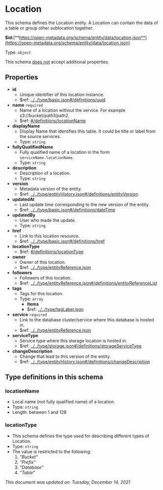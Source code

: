 # Location

This schema defines the Location entity. A Location can contain the data of a table or group other sublocation together.

**$id:**[**https://open-metadata.org/schema/entity/data/location.json**](https://open-metadata.org/schema/entity/data/location.json)

Type: `object`

This schema <u>does not</u> accept additional properties.

## Properties
- **id**
  - Unique identifier of this location instance.
  - $ref: [../../type/basic.json#/definitions/uuid](../types/basic.md#uuid)
- **name** `required`
  - Name of a location without the service. For example s3://bucket/path1/path2.
  - $ref: [#/definitions/locationName](#locationname)
- **displayName**
  - Display Name that identifies this table. It could be title or label from the source services.
  - Type: `string`
- **fullyQualifiedName**
  - Fully qualified name of a location in the form `serviceName.locationName`.
  - Type: `string`
- **description**
  - Description of a location.
  - Type: `string`
- **version**
  - Metadata version of the entity.
  - $ref: [../../type/entityHistory.json#/definitions/entityVersion](../types/entityhistory.md#entityversion)
- **updatedAt**
  - Last update time corresponding to the new version of the entity.
  - $ref: [../../type/basic.json#/definitions/dateTime](../types/basic.md#datetime)
- **updatedBy**
  - User who made the update.
  - Type: `string`
- **href**
  - Link to this location resource.
  - $ref: [../../type/basic.json#/definitions/href](../types/basic.md#href)
- **locationType**
  - $ref: [#/definitions/locationType](#locationtype)
- **owner**
  - Owner of this location.
  - $ref: [../../type/entityReference.json](../types/entityreference.md)
- **followers**
  - Followers of this location.
  - $ref: [../../type/entityReference.json#/definitions/entityReferenceList](../types/entityreference.md#entityreferencelist)
- **tags**
  - Tags for this location.
  - Type: `array`
    - **Items**
    - $ref: [../../type/tagLabel.json](../types/taglabel.md)
- **service** `required`
  - Link to the database cluster/service where this database is hosted in.
  - $ref: [../../type/entityReference.json](../types/entityreference.md)
- **serviceType**
    - Service type where this storage location is hosted in.
    - $ref: [../../type/storage.json#/definitions/storageServiceType](../types/storage.md#storageservicetype)
- **changeDescription**
  - Change that lead to this version of the entity.
  - $ref: [../../type/entityHistory.json#/definitions/changeDescription](../types/entityhistory.md#changedescription)


## Type definitions in this schema
### locationName
- Local name (not fully qualified name) of a location.
- Type: `string`
- Length: between 1 and 128


### locationType

- This schema defines the type used for describing different types of Location.
- Type: `string`
- The value is restricted to the following: 
  1. _"Bucket"_
  2. _"Prefix"_
  3. _"Database"_
  4. _"Table"_
   

_This document was updated on: Tuesday, December 14, 2021_